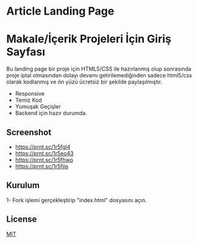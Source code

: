 # Article Landing Page
# Makale/İçerik Projeleri İçin Giriş Sayfası

Bu landing page bir proje için HTML5/CSS ile hazırlanmış olup sonrasında proje iptal olmasından dolayı devamı getirilemediğinden sadece html5/css olarak kodlanmış ve ön yüzü ücretsiz bir şekilde paylaşılmıştır.

- Responsive
- Temiz Kod
- Yumuşak Geçişler
- Backend için hazır durumda.


## Screenshot
- https://prnt.sc/1r5fgl4
- https://prnt.sc/1r5eo43
- https://prnt.sc/1r5fhwo
- https://prnt.sc/1r5fiip

## Kurulum

1- Fork işlemi gerçekleştirip "index.html" dosyasını açın.

## License
[MIT](https://choosealicense.com/licenses/mit/)

